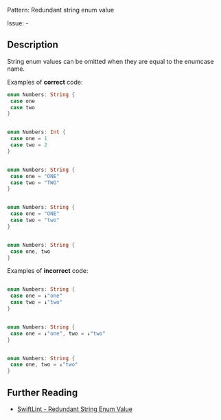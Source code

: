 Pattern: Redundant string enum value

Issue: -

## Description

String enum values can be omitted when they are equal to the enumcase name.

Examples of **correct** code:
```swift
enum Numbers: String {
 case one
 case two
}


enum Numbers: Int {
 case one = 1
 case two = 2
}


enum Numbers: String {
 case one = "ONE"
 case two = "TWO"
}


enum Numbers: String {
 case one = "ONE"
 case two = "two"
}


enum Numbers: String {
 case one, two
}

```
Examples of **incorrect** code:
```swift

enum Numbers: String {
 case one = ↓"one"
 case two = ↓"two"
}


enum Numbers: String {
 case one = ↓"one", two = ↓"two"
}


enum Numbers: String {
 case one, two = ↓"two"
}

```

## Further Reading

* [SwiftLint - Redundant String Enum Value](https://realm.github.io/SwiftLint/redundant_string_enum_value.html)